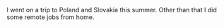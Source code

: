 I went on a trip to Poland and Slovakia this summer. Other than that I did some remote jobs from home.

